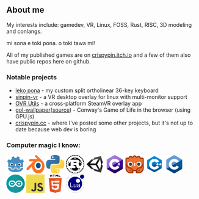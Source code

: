 ## About me

My interests include: gamedev, VR, Linux, FOSS, Rust, RISC, 3D modeling and conlangs.

mi sona e toki pona. o toki tawa mi!

All of my published games are on [crispypin.itch.io](https://crispypin.itch.io) and a few of them also have public repos here on github.

### Notable projects
- [leko pona](https://github.com/CrispyPin/leko-pona) - my custom split ortholinear 36-key keyboard
- [sinpin-vr](https://github.com/CrispyPin/sinpin-vr) - a VR desktop overlay for linux with multi-monitor support
- [OVR Utils](https://github.com/CrispyPin/ovr-utils) - a cross-platform SteamVR overlay app
- [gol-wallpaper](https://gol.crispypin.cc/?cellsize=5&time=2&margin=0&populate=true)([source](https://github.com/CrispyPin/gol-wallpaper)) - Conway's Game of Life in the browser (using GPU.js)
- [crispypin.cc](https://crispypin.cc) - where I've posted some other projects, but it's not up to date because web dev is boring

### Computer magic I know:

<a href="https://godotengine.org/"><img src="icons/godot.svg" alt="godot" width="48" height="48"/></a>
<a href="https://blender.org/"><img src="icons/blender.svg" alt="blender" width="48" height="48"/></a>
<a href="https://python.org/"><img src="icons/python.svg" alt="python" width="48" height="48"/></a>
<a href="https://rust-lang.org/"><img src="icons/rust.png" alt="rust" width="48" height="48"/></a>
<a href="https://unity.com/"><img src="icons/unity.png" alt="unity3d" width="48" height="48"/></a>
<img src="icons/csharp.png" alt="C#" width="48" height="48"/>
<a href="https://godot-rust.github.io/"><img src="icons/gdrust.png" alt="godot-rust" width="48" height="48"/></a>
<img src="icons/cpp.svg" alt="C++" width="48" height="48"/>
<img src="icons/c.png" alt="C" width="48" height="48"/>
<a href="https://arduino.cc/"><img src="icons/arduino.svg" alt="arduino" width="48" height="48"/></a>
<img src="icons/javascript.svg" alt="javascript" width="48" height="48"/>
<img src="icons/html.png" alt="html5" width="48" height="48"/>
<img src="icons/lua.png" alt="lua" width="48" height="48"/>
